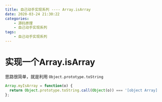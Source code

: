 ```yaml
---
title: 自己动手实现系列 ---- Array.isArray
date: 2020-03-24 21:30:22
categories: 
	- 源码原理
	- 自己动手实现系列
tags: 
	- 自己动手实现系列
---
```

# 实现一个Array.isArray
思路很简单，就是利用 `Object.prototype.toString`

``` js
Array.myIsArray = function(o) { 
  return Object.prototype.toString.call(Object(o)) === '[object Array]'; 
};
```